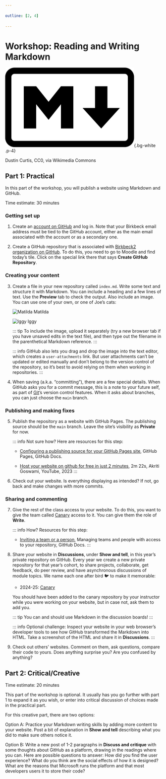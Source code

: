 ```yaml
---

outline: [2, 4]

---
```


# Workshop: Reading and Writing Markdown

![Markdown logo](../../lectures/images/markdown-mark.svg){.bg-white .p-4}

Dustin Curtis, CC0, via Wikimedia Commons

## Part 1: Practical

In this part of the workshop, you will publish a website using Markdown
and GitHub.

Time estimate: 30 minutes

### Getting set up

1. Create an [account on GitHub](https://github.com/signup) and log in. Note that your
   Birkbeck email address must be tied to the GitHub account, either as the
   main email associated with the account or as a secondary one.

2. Create a GitHub repository that is associated with [Birkbeck2 organization on
   GitHub](https://github.com/Birkbeck2). To do this, you need to go to
   Moodle and find today’s tile. Click on the special link there that says
   **Create GitHub Repository**.

### Creating your content

3. Create a file in your new repository called `index.md`. Write some text
   and structure it with Markdown. You can include a heading and a few
   lines of text. Use the **Preview** tab to check the output. Also
   include an image. You can use one of your own, or one of Joe’s cats:

   ![Matilda](../../lectures/images/matilda.avif)
   Matilda

   ![Iggy](../../lectures/images/iggy.avif)
   Iggy

   ::: tip
   To include the image, upload it separately (try a new browser tab
   if you have unsaved edits in the text file), and then type out the filename in the
   parenthetical Markdown reference.
   :::

   ::: info
   GitHub also lets you drag and drop the image into
   the text editor, which creates a `user-attachments` link. But user
   attachments can’t be updated or edited manually and don’t belong to the version
   control of the repository, so it’s best to avoid relying on them when
   working in repositories.
   :::

4. When saving (a.k.a. “committing”), there are a few special details. When
   GitHub asks you for a commit message, this is a note to your future self, as
   part of [Git](https://en.wikipedia.org/wiki/Git)’s
   version control features. When it asks about branches, you can just choose
   the `main` branch.

### Publishing and making fixes

5. Publish the repository as a website with GitHub Pages. The publishing
   source should be the `main` branch. Leave the site’s visibility as
   **Private** for now.

   ::: info
   Not sure how? Here are resources for this step:

   - [Configuring a publishing source for your GitHub Pages
     site](https://docs.github.com/en/pages/getting-started-with-github-pages/configuring-a-publishing-source-for-your-github-pages-site#publishing-from-a-branch),
     GitHub Pages, GitHub Docs.

   - [Host your website on github for free in just
      2 minutes](https://youtu.be/BT4WzyT2g8k), 2m 22s, Akriti Goswami,
      YouTube, 2023
   :::

6. Check out your website. Is everything displaying as intended? If not, go back
   and make changes with more commits.

### Sharing and commenting

7. Give the rest of the class access to your website. To do this, you want to give the team called
   [Canary](https://github.com/orgs/Birkbeck2/teams/canary) access to it.
   You can give them the role of **Write**.

   ::: info
   How? Resources for this step: 

   - [Inviting a team or a
     person](https://docs.github.com/en/repositories/managing-your-repositorys-settings-and-features/managing-repository-settings/managing-teams-and-people-with-access-to-your-repository#inviting-a-team-or-person),
     Managing teams and people with access to your repository, GitHub Docs.
   :::

8. Share your website in **Discussions**, under **Show and
   tell**, in this year’s private repository on GitHub. Every year we create
   a new private repository for that year’s cohort, to share projects,
   collaborate, get feedback, do peer review, and have asynchronous discussions of module topics.
   We name each one after bird :bird: to make it memorable:

   * 2024-25: [Canary](https://github.com/Birkbeck2/canary)

   You should have been added to the canary repository by your instructor while you were working
   on your website, but in case not, ask them to add you.

   ::: tip
   You can and should use Markdown in the discussion boards!
   :::

   ::: info
   Optional challenge: Inspect your website in your web browser’s
   developer tools to see how GitHub transformed the Markdown into HTML.
   Take a screenshot of the HTML and share it in **Discussions**.
   :::

9. Check out others’ websites. Comment on them, ask questions, compare their
   code to yours. Does anything surprise you? Are you confused by anything?

## Part 2: Critical/Creative

Time estimate: 20 minutes

This part of the workshop is optional. It usually has you go further with part
1 to expand it as you wish, or enter into critical discussion of choices
made in the practical part.

For this creative part, there are two options:

Option A: Practice your Markdown writing skills by adding more content to
your website. Post a bit of explanation in **Show and tell** describing
what you did to make sure others notice it.

Option B: Write a new post of 1-2 paragraphs in **Discuss and critique**
with some thoughts about GitHub as a platform, drawing in the readings
where you can. Here are possible questions to answer: How did you find the
user experience? What do you think are the social effects of how it is
designed? What are the reasons that Microsoft runs the platform and that
most developers users it to store their code?
